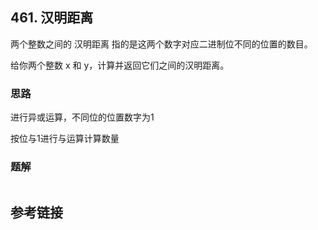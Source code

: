 ## 461. 汉明距离
两个整数之间的 汉明距离 指的是这两个数字对应二进制位不同的位置的数目。

给你两个整数 x 和 y，计算并返回它们之间的汉明距离。

 
### 思路
进行异或运算，不同位的位置数字为1

按位与1进行与运算计算数量
### 题解
```java

```
## 参考链接